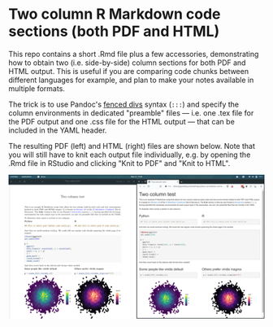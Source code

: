 # Two column R Markdown code sections (both PDF and HTML)

This repo contains a short .Rmd file plus a few accessories, demonstrating how to obtain two (i.e. side-by-side) column sections for both PDF and HTML output. This is useful if you are comparing code chunks between different languages for example, and plan to make your notes available in multiple formats.

The trick is to use Pandoc's [fenced divs](https://pandoc.org/MANUAL.html#extension-fenced_divs) syntax (`:::`) and specify the column environments in dedicated "preamble" files &mdash; i.e. one .tex file for the PDF output and one .css file for the HTML output &mdash; that can be included in the YAML header.

The resulting PDF (left) and HTML (right) files are shown below. Note that you will still have to knit each output file individually, e.g. by opening the .Rmd file in RStudio and clicking "Knit to PDF" and "Knit to HTML".

![](twocols.png)
